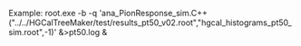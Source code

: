
Example:
root.exe -b -q 'ana_PionResponse_sim.C++("../../HGCalTreeMaker/test/results_pt50_v02.root","hgcal_histograms_pt50_sim.root",-1)' &>pt50.log &
